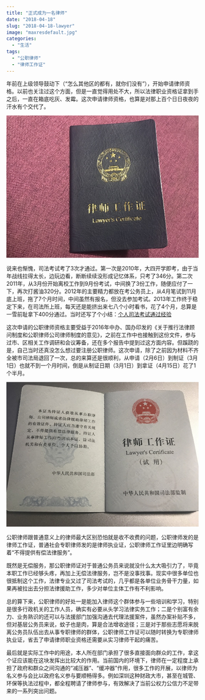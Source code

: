 ```yaml
---
title: "正式成为一名律师"
date: "2018-04-18"
slug: "2018-04-18-lawyer"
image: "maxresdefault.jpg"
categories: 
  - "生活"
tags: 
  - "公职律师"
  - "律师工作证"
---
```


年前在上级领导鼓动下（“怎么其他区的都有，就你们没有”），开始申请律师资格。以前也关注过这个方面，但是一直觉得用处不大，所以法律职业资格证拿到手之后，一直在箱底吃灰、发霉。这次申请律师资格，也算是对那上百个日日夜夜的汗水有个交代了。 

![](images/IMG_358320180418-194726.jpg)

说来也惭愧，司法考试考了3次才通过。第一次是2010年，大四开学即考，由于当年战线拉得太长，边玩边看，断断续续没形成记忆体系，只考了346分。第二次2011年，从3月份开始离校工作到9月份考试，中间换了3份工作，随便应付了一下，再次打酱油320分。2012年的主要精力都放在考公务员上，从4月笔试到11月底上班，拖了7个月时间，中间虽然有报名，但没去参加考试。2013年工作终于稳定下来，在司法所上班，每天还是能挤出来七八个小时看书，花了4个月，总算是一雪前耻拿下400分通过。当时还写了个小结：[个人司法考试通过经验](http://note.hyruo.com/6253.html)

这次申请的公职律师资格主要受益于2016年中办、国办印发的《关于推行法律顾问制度和公职律师公司律师制度的意见》，之前在工作中也接触到这份文件，参与过市、区相关工作调研和会议筹备，还在多个报告中提到过这方面内容。但蹊跷的是，自己当时还真没怎么想过要注册公职律师。这次申请，除了之前因为材料不齐全被市司法局退回了一次，总的来算还是很顺利，从申请（2月6日）到制证（3月1日）也就不到一个月时间，倒是从制证日期（3月1日）到拿证（4月15日）花了1个半月。

![](images/IMG_3582.jpg)

公职律师跟普通意义上的律师最大区别恐怕就是收不收费的问题，公职律师发的是律师工作证，普通社会专职律师发的是律师执业证，公职律师工作证里边明确写着“不得提供有偿法律服务”。

既然是无偿服务，那公职律师证对于普通公务员来说就没什么太大吸引力了，毕竟本职工作已经够头疼，再加上无偿法律服务，岂不是没事找事。现实中很多单位也很抵制这个工作，法律专业又过了司法考试的，几乎都是各单位业务骨干力量，如果再被拉出去分担法律援助工作，多少对单位主体工作有不利影响。

总的算下来，公职律师的好处一是能加入律师这个群体参与一些培训和学习，特别是很多行政机关的工作人员，确实有必要从头学习法律实务工作；二是个别富有余力、业务熟识的还可以与法援部门加强沟通去代理法援案件，虽然办案补贴不多，但对基层公务员来说，蚊子也是肉，算是合法增收途径；三是对于那些志愿将来脱离公务员队伍出去从事专职律师的群体，公职律师工作证可以随时转换为专职律师执业证，省去了申请律师职业资格还需要从实习律师干起的痛苦。

最后就是实际工作中的用途，本人所在部门承担了很多直接面向群众的工作，拿这个证应该能在这块发挥出比较大的作用。当前国内的环境下，律师在一定程度上承担了政府和群众之间沟通的“减压器”、“缓冲器”作用，很多工作的开展，以律师为名义参与会比以政府名义参与要顺畅得多。例如深圳这种财政大市，甚至在城管、环保等执法过程中，都全程聘请了律师参与，有效解决了当前公权力公信力不足带来的一系列突出问题。
